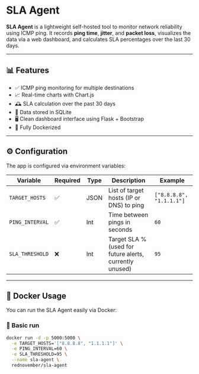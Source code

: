 # SLA Agent

**SLA Agent** is a lightweight self-hosted tool to monitor network reliability using ICMP ping. It records **ping time**, **jitter**, and **packet loss**, visualizes the data via a web dashboard, and calculates SLA percentages over the last 30 days.

---

## 📊 Features

- ✅ ICMP ping monitoring for multiple destinations
- 📈 Real-time charts with Chart.js
- 🕰️ SLA calculation over the past 30 days
- 💾 Data stored in SQLite
- 🖥️ Clean dashboard interface using Flask + Bootstrap
- 🐳 Fully Dockerized

---

## ⚙️ Configuration

The app is configured via environment variables:

| Variable         | Required | Type   | Description                                                | Example                            |
|------------------|----------|--------|------------------------------------------------------------|------------------------------------|
| `TARGET_HOSTS`   | ✅       | JSON   | List of target hosts (IP or DNS) to ping                   | `["8.8.8.8", "1.1.1.1"]`           |
| `PING_INTERVAL`  | ✅       | Int    | Time between pings in seconds                              | `60`                               |
| `SLA_THRESHOLD`  | ❌       | Int    | Target SLA % (used for future alerts, currently unused)    | `95`                               |

---

## 🐳 Docker Usage

You can run the SLA Agent easily via Docker:

### 🧪 Basic run

```bash
docker run -d -p 5000:5000 \
  -e TARGET_HOSTS='["8.8.8.8", "1.1.1.1"]' \
  -e PING_INTERVAL=60 \
  -e SLA_THRESHOLD=95 \
  --name sla-agent \
  rednovember/sla-agent
```
